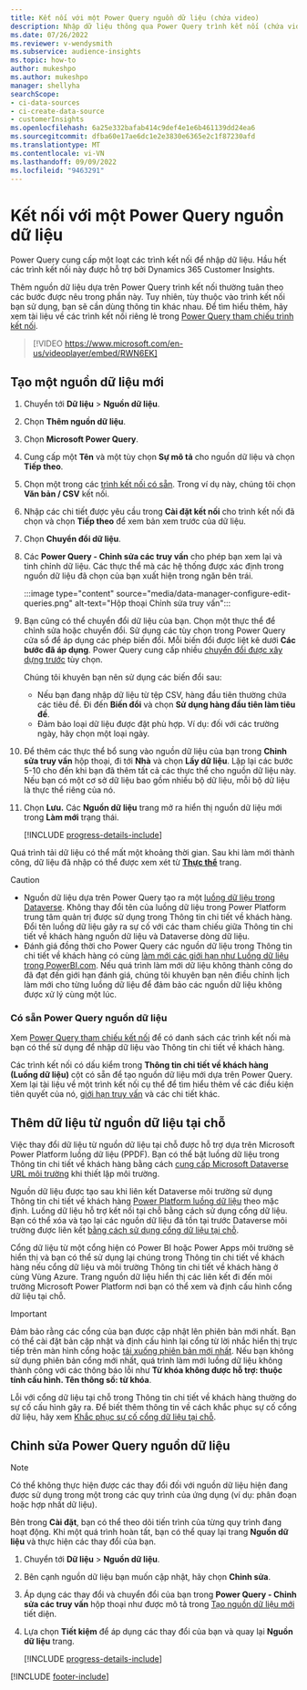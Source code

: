```yaml
---
title: Kết nối với một Power Query nguồn dữ liệu (chứa video)
description: Nhập dữ liệu thông qua Power Query trình kết nối (chứa video).
ms.date: 07/26/2022
ms.reviewer: v-wendysmith
ms.subservice: audience-insights
ms.topic: how-to
author: mukeshpo
ms.author: mukeshpo
manager: shellyha
searchScope:
- ci-data-sources
- ci-create-data-source
- customerInsights
ms.openlocfilehash: 6a25e332bafab414c9def4e1e6b461139dd24ea6
ms.sourcegitcommit: dfba60e17ae6dc1e2e3830e6365e2c1f87230afd
ms.translationtype: MT
ms.contentlocale: vi-VN
ms.lasthandoff: 09/09/2022
ms.locfileid: "9463291"
---
```

# <a name="connect-to-a-power-query-data-source"></a>Kết nối với một Power Query nguồn dữ liệu

Power Query cung cấp một loạt các trình kết nối để nhập dữ liệu. Hầu hết các trình kết nối này được hỗ trợ bởi Dynamics 365 Customer Insights.

Thêm nguồn dữ liệu dựa trên Power Query trình kết nối thường tuân theo các bước được nêu trong phần này. Tuy nhiên, tùy thuộc vào trình kết nối bạn sử dụng, bạn sẽ cần dùng thông tin khác nhau. Để tìm hiểu thêm, hãy xem tài liệu về các trình kết nối riêng lẻ trong [Power Query tham chiếu trình kết nối](/power-query/connectors/).

> [!VIDEO https://www.microsoft.com/en-us/videoplayer/embed/RWN6EK]

## <a name="create-a-new-data-source"></a>Tạo một nguồn dữ liệu mới

1. Chuyển tới **Dữ liệu** > **Nguồn dữ liệu**.

1. Chọn **Thêm nguồn dữ liệu**.

1. Chọn **Microsoft Power Query**.

1. Cung cấp một **Tên** và một tùy chọn **Sự mô tả** cho nguồn dữ liệu và chọn **Tiếp theo**.

1. Chọn một trong các [trình kết nối có sẵn](#available-power-query-data-sources). Trong ví dụ này, chúng tôi chọn **Văn bản / CSV** kết nối.

1. Nhập các chi tiết được yêu cầu trong **Cài đặt kết nối** cho trình kết nối đã chọn và chọn **Tiếp theo** để xem bản xem trước của dữ liệu.

1. Chọn **Chuyển đổi dữ liệu**.

1. Các **Power Query - Chỉnh sửa các truy vấn** cho phép bạn xem lại và tinh chỉnh dữ liệu. Các thực thể mà các hệ thống được xác định trong nguồn dữ liệu đã chọn của bạn xuất hiện trong ngăn bên trái.

   :::image type="content" source="media/data-manager-configure-edit-queries.png" alt-text="Hộp thoại Chỉnh sửa truy vấn":::

1. Bạn cũng có thể chuyển đổi dữ liệu của bạn. Chọn một thực thể để chỉnh sửa hoặc chuyển đổi. Sử dụng các tùy chọn trong Power Query cửa sổ để áp dụng các phép biến đổi. Mỗi biến đổi được liệt kê dưới **Các bước đã áp dụng**. Power Query cung cấp nhiều [chuyển đổi được xây dựng trước](/power-query/power-query-what-is-power-query#transformations) tùy chọn.

   Chúng tôi khuyên bạn nên sử dụng các biến đổi sau:

   - Nếu bạn đang nhập dữ liệu từ tệp CSV, hàng đầu tiên thường chứa các tiêu đề. Đi đến **Biến đổi** và chọn **Sử dụng hàng đầu tiên làm tiêu đề**.
   - Đảm bảo loại dữ liệu được đặt phù hợp. Ví dụ: đối với các trường ngày, hãy chọn một loại ngày.

1. Để thêm các thực thể bổ sung vào nguồn dữ liệu của bạn trong **Chỉnh sửa truy vấn** hộp thoại, đi tới **Nhà** và chọn **Lấy dữ liệu**. Lặp lại các bước 5-10 cho đến khi bạn đã thêm tất cả các thực thể cho nguồn dữ liệu này. Nếu bạn có một cơ sở dữ liệu bao gồm nhiều bộ dữ liệu, mỗi bộ dữ liệu là thực thể riêng của nó.

1. Chọn **Lưu.** Các **Nguồn dữ liệu** trang mở ra hiển thị nguồn dữ liệu mới trong **Làm mới** trạng thái.

   [!INCLUDE [progress-details-include](includes/progress-details-pane.md)]

Quá trình tải dữ liệu có thể mất một khoảng thời gian. Sau khi làm mới thành công, dữ liệu đã nhập có thể được xem xét từ [**Thực thể**](entities.md) trang.

> [!CAUTION]
>
> - Nguồn dữ liệu dựa trên Power Query tạo ra một [luồng dữ liệu trong Dataverse](/power-query/dataflows/overview-dataflows-across-power-platform-dynamics-365). Không thay đổi tên của luồng dữ liệu trong Power Platform trung tâm quản trị được sử dụng trong Thông tin chi tiết về khách hàng. Đổi tên luồng dữ liệu gây ra sự cố với các tham chiếu giữa Thông tin chi tiết về khách hàng nguồn dữ liệu và Dataverse dòng dữ liệu.
> - Đánh giá đồng thời cho Power Query các nguồn dữ liệu trong Thông tin chi tiết về khách hàng có cùng [làm mới các giới hạn như Luồng dữ liệu trong PowerBI.com](/power-query/power-query-online-limits#refresh-limits). Nếu quá trình làm mới dữ liệu không thành công do đã đạt đến giới hạn đánh giá, chúng tôi khuyên bạn nên điều chỉnh lịch làm mới cho từng luồng dữ liệu để đảm bảo các nguồn dữ liệu không được xử lý cùng một lúc.

### <a name="available-power-query-data-sources"></a>Có sẵn Power Query nguồn dữ liệu

Xem [Power Query tham chiếu kết nối](/power-query/connectors/) để có danh sách các trình kết nối mà bạn có thể sử dụng để nhập dữ liệu vào Thông tin chi tiết về khách hàng.

Các trình kết nối có dấu kiểm trong **Thông tin chi tiết về khách hàng (Luồng dữ liệu)** cột có sẵn để tạo nguồn dữ liệu mới dựa trên Power Query. Xem lại tài liệu về một trình kết nối cụ thể để tìm hiểu thêm về các điều kiện tiên quyết của nó, [giới hạn truy vấn](/power-query/power-query-online-limits) và các chi tiết khác.

## <a name="add-data-from-on-premises-data-sources"></a>Thêm dữ liệu từ nguồn dữ liệu tại chỗ

Việc thay đổi dữ liệu từ nguồn dữ liệu tại chỗ được hỗ trợ dựa trên Microsoft Power Platform luồng dữ liệu (PPDF). Bạn có thể bật luồng dữ liệu trong Thông tin chi tiết về khách hàng bằng cách [cung cấp Microsoft Dataverse URL môi trường](create-environment.md) khi thiết lập môi trường.

Nguồn dữ liệu được tạo sau khi liên kết Dataverse môi trường sử dụng Thông tin chi tiết về khách hàng [Power Platform luồng dữ liệu](/power-query/dataflows/overview-dataflows-across-power-platform-dynamics-365) theo mặc định. Luồng dữ liệu hỗ trợ kết nối tại chỗ bằng cách sử dụng cổng dữ liệu. Bạn có thể xóa và tạo lại các nguồn dữ liệu đã tồn tại trước Dataverse môi trường được liên kết [bằng cách sử dụng cổng dữ liệu tại chỗ](/data-integration/gateway/service-gateway-app).

Cổng dữ liệu từ một cổng hiện có Power BI hoặc Power Apps môi trường sẽ hiển thị và bạn có thể sử dụng lại chúng trong Thông tin chi tiết về khách hàng nếu cổng dữ liệu và môi trường Thông tin chi tiết về khách hàng ở cùng Vùng Azure. Trang nguồn dữ liệu hiển thị các liên kết đi đến môi trường Microsoft Power Platform nơi bạn có thể xem và định cấu hình cổng dữ liệu tại chỗ.

> [!IMPORTANT]
> Đảm bảo rằng các cổng của bạn được cập nhật lên phiên bản mới nhất. Bạn có thể cài đặt bản cập nhật và định cấu hình lại cổng từ lời nhắc hiển thị trực tiếp trên màn hình cổng hoặc [tải xuống phiên bản mới nhất](https://powerapps.microsoft.com/downloads/). Nếu bạn không sử dụng phiên bản cổng mới nhất, quá trình làm mới luồng dữ liệu không thành công với các thông báo lỗi như **Từ khóa không được hỗ trợ: thuộc tính cấu hình. Tên thông số: từ khóa**.
>
> Lỗi với cổng dữ liệu tại chỗ trong Thông tin chi tiết về khách hàng thường do sự cố cấu hình gây ra. Để biết thêm thông tin về cách khắc phục sự cố cổng dữ liệu, hãy xem [Khắc phục sự cố cổng dữ liệu tại chỗ](/data-integration/gateway/service-gateway-tshoot).

## <a name="edit-power-query-data-sources"></a>Chỉnh sửa Power Query nguồn dữ liệu

> [!NOTE]
> Có thể không thực hiện được các thay đổi đối với nguồn dữ liệu hiện đang được sử dụng trong một trong các quy trình của ứng dụng (ví dụ: phân đoạn hoặc hợp nhất dữ liệu).
>
> Bên trong **Cài đặt**, bạn có thể theo dõi tiến trình của từng quy trình đang hoạt động. Khi một quá trình hoàn tất, bạn có thể quay lại trang **Nguồn dữ liệu** và thực hiện các thay đổi của bạn.

1. Chuyển tới **Dữ liệu** > **Nguồn dữ liệu**.

1. Bên cạnh nguồn dữ liệu bạn muốn cập nhật, hãy chọn **Chỉnh sửa**.

1. Áp dụng các thay đổi và chuyển đổi của bạn trong **Power Query - Chỉnh sửa các truy vấn** hộp thoại như được mô tả trong [Tạo nguồn dữ liệu mới](#create-a-new-data-source) tiết diện.

1. Lựa chọn **Tiết kiệm** để áp dụng các thay đổi của bạn và quay lại **Nguồn dữ liệu** trang.

   [!INCLUDE [progress-details-include](includes/progress-details-pane.md)]

[!INCLUDE [footer-include](includes/footer-banner.md)]
